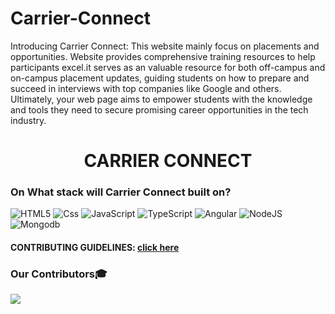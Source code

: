 # Carrier-Connect
Introducing Carrier Connect: This website mainly focus on placements and opportunities. Website provides comprehensive training resources to help participants excel.it serves as an valuable resource for both off-campus and on-campus placement updates, guiding students on how to prepare and succeed in interviews with top companies like Google and others. Ultimately, your web page aims to empower students with the knowledge and tools they need to secure promising career opportunities in the tech industry.
<div align="center">
<h1>CARRIER CONNECT</h1>
</div>

### On What stack will Carrier Connect built on?
![HTML5](https://img.shields.io/badge/html5-%23E34F26.svg?style=for-the-badge&logo=html5&logoColor=white)
![Css](https://img.shields.io/badge/Css-%23ff69b4.svg?style=for-the-badge&logo=Css&logoColor=white)
![JavaScript](https://img.shields.io/badge/javascript-%23323330.svg?style=for-the-badge&logo=javascript&logoColor=%23F7DF1E)
![TypeScript](https://img.shields.io/badge/TypeScript-%230073ec.svg?style=for-the-badge&logo=TypeScript&logoColor=white)
![Angular](https://img.shields.io/badge/Angular-%23ff0000.svg?style=for-the-badge&logo=Angular&logoColor=white)
![NodeJS](https://img.shields.io/badge/node.js-6DA55F?style=for-the-badge&logo=node.js&logoColor=white)
![Mongodb](https://img.shields.io/badge/Mongodb-%2347A248.svg?style=for-the-badge&logo=Mongodb&logoColor=white)

#### CONTRIBUTING GUIDELINES: [click here](./CONTRIBUTING.md)
### Our Contributors🎓
<a href="https://github.com/Malleboina-Paramesh/Carrier-Connect/graphs/contributors">
    <img src="https://contrib.rocks/image?repo=Malleboina-Paramesh/Carrier-Connect" />
</a>

